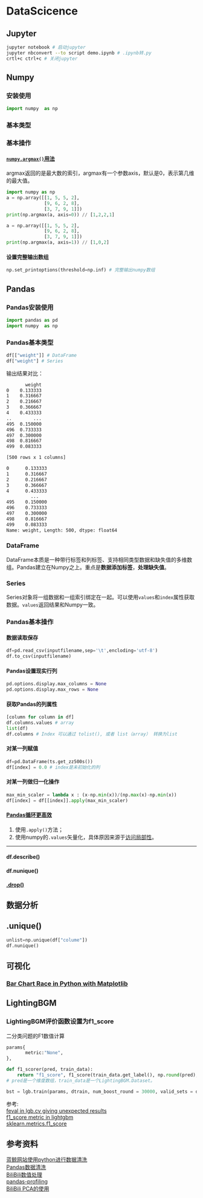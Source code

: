 # DataScicence

## Jupyter

```bash
jupyter notebook # 启动jupyter
jupyter nbconvert --to script demo.ipynb # .ipynb转.py
crtl+c ctrl+c # 关闭jupyter
```

## Numpy

### 安装使用

``` python
import numpy  as np
```

### 基本类型

### 基本操作

#### [```numpy.argmax()```用法](https://www.cnblogs.com/touch-skyer/p/8509217.html)

argmax返回的是最大数的索引，argmax有一个参数axis，默认是0，表示第几维的最大值。

```python
import numpy as np
a = np.array([[1, 5, 5, 2],
              [9, 6, 2, 8],
              [3, 7, 9, 1]])
print(np.argmax(a, axis=0)) // [1,2,2,1]

a = np.array([[1, 5, 5, 2],
              [9, 6, 2, 8],
              [3, 7, 9, 1]])
print(np.argmax(a, axis=1)) // [1,0,2]
```

#### 设置完整输出数组

```python
np.set_printoptions(threshold=np.inf) # 完整输出numpy数组
```

## Pandas

### Pandas安装使用

``` python
import pandas as pd
import numpy  as np
```

### Pandas基本类型

```python
df[["weight"]] # DataFrame
df["weight"] # Series
```

输出结果对比：

```bash
       weight
0    0.133333
1    0.316667
2    0.216667
3    0.366667
4    0.433333
..        ...
495  0.150000
496  0.733333
497  0.300000
498  0.816667
499  0.083333

[500 rows x 1 columns]

0      0.133333
1      0.316667
2      0.216667
3      0.366667
4      0.433333
         ...
495    0.150000
496    0.733333
497    0.300000
498    0.816667
499    0.083333
Name: weight, Length: 500, dtype: float64
```

### DataFrame

DataFrame本质是一种带行标签和列标签、支持相同类型数据和缺失值的多维数组。Pandas建立在Numpy之上。重点是**数据添加标签**，**处理缺失值**。

### Series

Series对象将一组数据和一组索引绑定在一起。可以使用```values```和```index```属性获取数据。```values```返回结果和Numpy一致。

### Pandas基本操作

#### 数据读取保存

```py
df=pd.read_csv(inputfilename,sep='\t',encloding='utf-8')
df.to_csv(inputfilename)
```

#### Pandas设置现实行列

```py
pd.options.display.max_columns = None
pd.options.display.max_rows = None
```

#### 获取Pandas的列属性

```py
[column for column in df]
df.columns.values # array
list(df)
df.columns # Index 可以通过 tolist(), 或者 list（array） 转换为list
```

#### 对某一列赋值

``` python
df=pd.DataFrame(ts.get_zz500s())
df[index] = 0.0 # index是未初始化的列
```

#### 对某一列做归一化操作

```python
max_min_scaler = lambda x : (x-np.min(x))/(np.max(x)-np.min(x))
df[index] = df[[index]].apply(max_min_scaler)
```

#### [Pandas循环更高效](https://towardsdatascience.com/how-to-make-your-pandas-loop-71-803-times-faster-805030df4f06)

1. 使用```.apply()```方法；
2. 使用numpy的```.values```矢量化，具体原因来源于[访问局部性](https://en.wikipedia.org/wiki/Locality_of_reference)。

---

#### df.describe()

#### df.nunique()

#### [.drop()](https://blog.csdn.net/nuaadot/article/details/78304642)

## 数据分析

## .unique()

```python
unlist=np.unique(df["colume"])
df.nunique()
```

## 可视化

### [Bar Chart Race in Python with Matplotlib](https://towardsdatascience.com/bar-chart-race-in-python-with-matplotlib-8e687a5c8a41)

## LightingBGM

### LightingBGM评价函数设置为f1_score

二分类问题的F1数值计算

```python
params{
       metric:"None",
},

def f1_scorer(pred, train_data):
    return "f1_score", f1_score(train_data.get_label(), np.round(pred), average="weighted"), True
# pred是一个维度数组，train_data是一个LightingBGM.Dataset。

bst = lgb.train(params, dtrain, num_boost_round = 30000, valid_sets = dvalid,verbose_eval = 400,early_stopping_rounds = 200, feval = f1_scorer )
```

参考:  
[feval in lgb.cv giving unexpected results](https://github.com/microsoft/LightGBM/issues/1483)  
[f1_score metric in lightgbm](https://stackoverflow.com/questions/50931168/f1-score-metric-in-lightgbm)  
[sklearn.metrics.f1_score](https://scikit-learn.org/stable/modules/generated/sklearn.metrics.f1_score.html)

## 参考资料

[蓝鲸网站使用python进行数据清洗](http://bluewhale.cc/2016-08-21/python-data-cleaning.html)  
[Pandas数据清洗](https://www.cnblogs.com/BoyceYang/p/8182053.html)  
[BiliBili数值处理](https://www.bilibili.com/video/av52783056/?p=3)  
[pandas-profiling](https://www.zhihu.com/question/24590883/answer/782584888)  
[BiliBili PCA的使用](https://www.bilibili.com/video/av28790123?from=search&seid=15676878223827506884)
